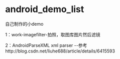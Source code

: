# android_demo_list
自己制作的小demo



1：work-imagefilter-拍照，取图库图片然后滤镜

2：AndroidParseXML xml parser --参考http://blog.csdn.net/liuhe688/article/details/6415593
